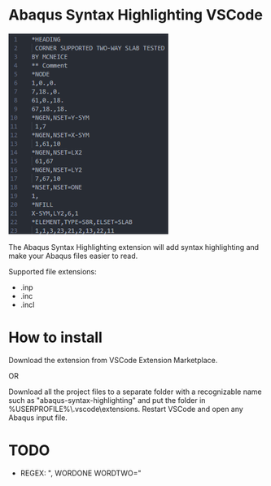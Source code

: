 # Abaqus Syntax Highlighting VSCode
![DEMO](https://github.com/MartinHvi/abaqus-syntax-highlighting/blob/main/images/DEMO.gif?raw=true)

The Abaqus Syntax Highlighting extension will add syntax highlighting and make your Abaqus files easier to read.

Supported file extensions:
* .inp
* .inc
* .incl
# How to install
Download the extension from VSCode Extension Marketplace.

OR

Download all the project files to a separate folder with a recognizable name such as "abaqus-syntax-highlighting" and put the folder in %USERPROFILE%\\.vscode\extensions.
Restart VSCode and open any Abaqus input file.

# TODO
* REGEX: ", WORDONE WORDTWO="
